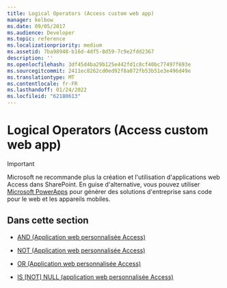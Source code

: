 ```yaml
---
title: Logical Operators (Access custom web app)
manager: kelbow
ms.date: 09/05/2017
ms.audience: Developer
ms.topic: reference
ms.localizationpriority: medium
ms.assetid: 7ba98948-b16d-4df5-8d59-7c9e2fdd2367
description: ''
ms.openlocfilehash: 3df45d4ba29b125e442fd1c8cf40bc77497f693e
ms.sourcegitcommit: 2411ec8262cd0ed92f8a072fb53b51e3e496d49e
ms.translationtype: MT
ms.contentlocale: fr-FR
ms.lasthandoff: 01/24/2022
ms.locfileid: "62180613"
---
```

# <a name="logical-operators-access-custom-web-app"></a>Logical Operators (Access custom web app)

> [!IMPORTANT]
> Microsoft ne recommande plus la création et l'utilisation d'applications web Access dans SharePoint. En guise d'alternative, vous pouvez utiliser [Microsoft PowerApps](https://powerapps.microsoft.com/) pour générer des solutions d'entreprise sans code pour le web et les appareils mobiles. 
  
## <a name="in-this-section"></a>Dans cette section

- [AND (Application web personnalisée Access)](and-access-custom-web-app.md)
    
- [NOT (Application web personnalisée Access)](not-access-custom-web-app.md)
    
- [OR (Application web personnalisée Access)](or-access-custom-web-app.md)
    
- [IS [NOT] NULL (application web personnalisée Access)](is-not-null-access-custom-web-app.md)
    

